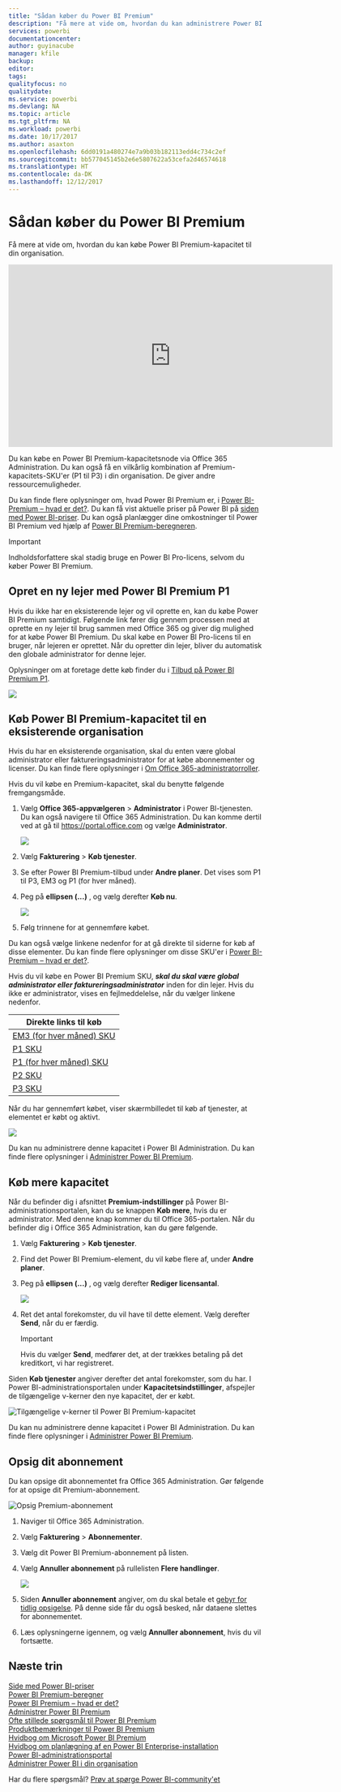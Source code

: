 ```yaml
---
title: "Sådan køber du Power BI Premium"
description: "Få mere at vide om, hvordan du kan administrere Power BI Premium og give adgang til indhold for hele organisationen."
services: powerbi
documentationcenter: 
author: guyinacube
manager: kfile
backup: 
editor: 
tags: 
qualityfocus: no
qualitydate: 
ms.service: powerbi
ms.devlang: NA
ms.topic: article
ms.tgt_pltfrm: NA
ms.workload: powerbi
ms.date: 10/17/2017
ms.author: asaxton
ms.openlocfilehash: 6dd0191a480274e7a9b03b182113edd4c734c2ef
ms.sourcegitcommit: bb577045145b2e6e5807622a53cefa2d46574618
ms.translationtype: HT
ms.contentlocale: da-DK
ms.lasthandoff: 12/12/2017
---
```

# <a name="how-to-purchase-power-bi-premium"></a>Sådan køber du Power BI Premium
Få mere at vide om, hvordan du kan købe Power BI Premium-kapacitet til din organisation.

<iframe width="640" height="360" src="https://www.youtube.com/embed/NkvYs5Qp4iA?rel=0&amp;showinfo=0" frameborder="0" allowfullscreen></iframe>

Du kan købe en Power BI Premium-kapacitetsnode via Office 365 Administration. Du kan også få en vilkårlig kombination af Premium-kapacitets-SKU'er (P1 til P3) i din organisation. De giver andre ressourcemuligheder.

Du kan finde flere oplysninger om, hvad Power BI Premium er, i [Power BI-Premium – hvad er det?](service-premium.md). Du kan få vist aktuelle priser på Power BI på [siden med Power BI-priser](https://powerbi.microsoft.com/pricing/). Du kan også planlægger dine omkostninger til Power BI Premium ved hjælp af [Power BI Premium-beregneren](https://powerbi.microsoft.com/calculator/).

> [!IMPORTANT]
> Indholdsforfattere skal stadig bruge en Power BI Pro-licens, selvom du køber Power BI Premium.
> 
> 

## <a name="create-a-new-tenant-with-power-bi-premium-p1"></a>Opret en ny lejer med Power BI Premium P1
Hvis du ikke har en eksisterende lejer og vil oprette en, kan du købe Power BI Premium samtidigt. Følgende link fører dig gennem processen med at oprette en ny lejer til brug sammen med Office 365 og giver dig mulighed for at købe Power BI Premium. Du skal købe en Power BI Pro-licens til en bruger, når lejeren er oprettet. Når du opretter din lejer, bliver du automatisk den globale administrator for denne lejer.

Oplysninger om at foretage dette køb finder du i [Tilbud på Power BI Premium P1](https://signup.microsoft.com/Signup?OfferId=b3ec5615-cc11-48de-967d-8d79f7cb0af1).

![](media/service-admin-premium-purchase/premium-purchase-with-tenant.png)

## <a name="purchase-a-power-bi-premium-capacity-for-an-existing-organization"></a>Køb Power BI Premium-kapacitet til en eksisterende organisation
Hvis du har en eksisterende organisation, skal du enten være global administrator eller faktureringsadministrator for at købe abonnementer og licenser. Du kan finde flere oplysninger i [Om Office 365-administratorroller](https://support.office.com/article/About-Office-365-admin-roles-da585eea-f576-4f55-a1e0-87090b6aaa9d).

Hvis du vil købe en Premium-kapacitet, skal du benytte følgende fremgangsmåde.

1. Vælg **Office 365-appvælgeren** > **Administrator** i Power BI-tjenesten. Du kan også navigere til Office 365 Administration. Du kan komme dertil ved at gå til https://portal.office.com og vælge **Administrator**.
   
    ![](media/service-admin-premium-purchase/o365-app-picker.png)
2. Vælg **Fakturering** > **Køb tjenester**.
3. Se efter Power BI Premium-tilbud under **Andre planer**. Det vises som P1 til P3, EM3 og P1 (for hver måned).
4. Peg på **ellipsen (...)** , og vælg derefter **Køb nu**.
   
    ![](media/service-admin-premium-purchase/premium-purchase.png)
5. Følg trinnene for at gennemføre købet.

Du kan også vælge linkene nedenfor for at gå direkte til siderne for køb af disse elementer. Du kan finde flere oplysninger om disse SKU'er i [Power BI-Premium – hvad er det?](service-premium.md#premiumskus).

Hvis du vil købe en Power BI Premium SKU, ***skal du skal være global administrator eller faktureringsadministrator*** inden for din lejer. Hvis du ikke er administrator, vises en fejlmeddelelse, når du vælger linkene nedenfor.

| Direkte links til køb |
| --- |
| [EM3 (for hver måned) SKU](https://portal.office.com/commerce/completeorder.aspx?OfferId=4004702D-749C-4F74-BF47-3048F1833780&adminportal=1) |
| [P1 SKU](https://portal.office.com/commerce/completeorder.aspx?OfferId=b3ec5615-cc11-48de-967d-8d79f7cb0af1&adminportal=1) |
| [P1 (for hver måned) SKU](https://portal.office.com/commerce/completeorder.aspx?OfferId=E4C8EDD3-74A1-4D42-A738-C647972FBE81&adminportal=1) |
| [P2 SKU](https://portal.office.com/commerce/completeorder.aspx?OfferId=062F2AA7-B4BC-4B0E-980F-2072102D8605&adminportal=1) |
| [P3 SKU](https://portal.office.com/commerce/completeorder.aspx?OfferId=40c7d673-375c-42a1-84ca-f993a524fed0&adminportal=1) |

Når du har gennemført købet, viser skærmbilledet til køb af tjenester, at elementet er købt og aktivt.

![](media/service-admin-premium-purchase/premium-purchased.png)

Du kan nu administrere denne kapacitet i Power BI Administration. Du kan finde flere oplysninger i [Administrer Power BI Premium](service-admin-premium-manage.md).

## <a name="purchase-more-capacities"></a>Køb mere kapacitet
Når du befinder dig i afsnittet **Premium-indstillinger** på Power BI-administrationsportalen, kan du se knappen **Køb mere**, hvis du er administrator. Med denne knap kommer du til Office 365-portalen. Når du befinder dig i Office 365 Administration, kan du gøre følgende.

1. Vælg **Fakturering** > **Køb tjenester**.
2. Find det Power BI Premium-element, du vil købe flere af, under **Andre planer**.
3. Peg på **ellipsen (...)** , og vælg derefter **Rediger licensantal**.
   
    ![](media/service-admin-premium-purchase/premium-purchase-more.png)
4. Ret det antal forekomster, du vil have til dette element. Vælg derefter **Send**, når du er færdig.
   
   > [!IMPORTANT]
   > Hvis du vælger **Send**, medfører det, at der trækkes betaling på det kreditkort, vi har registreret.
   > 
   > 

Siden **Køb tjenester** angiver derefter det antal forekomster, som du har. I Power BI-administrationsportalen under **Kapacitetsindstillinger**, afspejler de tilgængelige v-kerner den nye kapacitet, der er købt.

![Tilgængelige v-kerner til Power BI Premium-kapacitet](media/service-admin-premium-purchase/premium-capacities.png)

Du kan nu administrere denne kapacitet i Power BI Administration. Du kan finde flere oplysninger i [Administrer Power BI Premium](service-admin-premium-manage.md).

## <a name="cancel-your-subscription"></a>Opsig dit abonnement
Du kan opsige dit abonnementet fra Office 365 Administration. Gør følgende for at opsige dit Premium-abonnement.

![](media/service-admin-premium-purchase/premium-cancel-subscription.png "Opsig Premium-abonnement")

1. Naviger til Office 365 Administration.
2. Vælg **Fakturering** > **Abonnementer**.
3. Vælg dit Power BI Premium-abonnement på listen.
4. Vælg **Annuller abonnement** på rullelisten **Flere handlinger**.
   
    ![](media/service-admin-premium-purchase/o365-more-actions.png)
5. Siden **Annuller abonnement** angiver, om du skal betale et [gebyr for tidlig opsigelse](https://support.office.com/article/early-termination-fees-6487d4de-401a-466f-8bc3-c0beb5cc40d3). På denne side får du også besked, når dataene slettes for abonnementet.
6. Læs oplysningerne igennem, og vælg **Annuller abonnement**, hvis du vil fortsætte.

## <a name="next-steps"></a>Næste trin
[Side med Power BI-priser](https://powerbi.microsoft.com/pricing/)  
[Power BI Premium-beregner](https://powerbi.microsoft.com/calculator/)  
[Power BI Premium – hvad er det?](service-premium.md)  
[Administrer Power BI Premium](service-admin-premium-manage.md)  
[Ofte stillede spørgsmål til Power BI Premium](service-premium-faq.md)  
[Produktbemærkninger til Power BI Premium](service-premium-release-notes.md)  
[Hvidbog om Microsoft Power BI Premium](https://aka.ms/pbipremiumwhitepaper)  
[Hvidbog om planlægning af en Power BI Enterprise-installation](https://aka.ms/pbienterprisedeploy)  
[Power BI-administrationsportal](service-admin-portal.md)  
[Administrer Power BI i din organisation](service-admin-administering-power-bi-in-your-organization.md)  

Har du flere spørgsmål? [Prøv at spørge Power BI-community'et](http://community.powerbi.com/)

